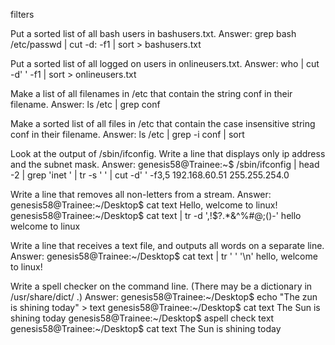 filters 

Put a sorted list of all bash users in bashusers.txt. 
Answer: grep bash /etc/passwd | cut -d: -f1 | sort > bashusers.txt

Put a sorted list of all logged on users in onlineusers.txt. 
Answer: who | cut -d' ' -f1 | sort > onlineusers.txt

Make a list of all filenames in /etc that contain the string conf in their filename.
 Answer: ls /etc | grep conf

Make a sorted list of all files in /etc that contain the case insensitive string conf in their filename. 
Answer: ls /etc | grep -i conf | sort

Look at the output of /sbin/ifconfig. Write a line that displays only ip address and the subnet mask. 
Answer: genesis58@Trainee:~$ /sbin/ifconfig | head -2 | grep 'inet ' | tr -s ' ' | cut -d' ' -f3,5 192.168.60.51 255.255.254.0

Write a line that removes all non-letters from a stream. 
Answer: genesis58@Trainee:~/Desktop$ cat text Hello, welcome to linux! genesis58@Trainee:~/Desktop$ cat text | tr -d ',!$?.*&^%#@;()-' hello welcome to linux

Write a line that receives a text file, and outputs all words on a separate line. 
Answer: genesis58@Trainee:~/Desktop$ cat text | tr ' ' '\n' hello, welcome to linux!

Write a spell checker on the command line. (There may be a dictionary in /usr/share/dict/ .) 
Answer: genesis58@Trainee:~/Desktop$ echo "The zun is shining today" > text genesis58@Trainee:~/Desktop$ cat text The Sun is shining today genesis58@Trainee:~/Desktop$ aspell check text genesis58@Trainee:~/Desktop$ cat text The Sun is shining today